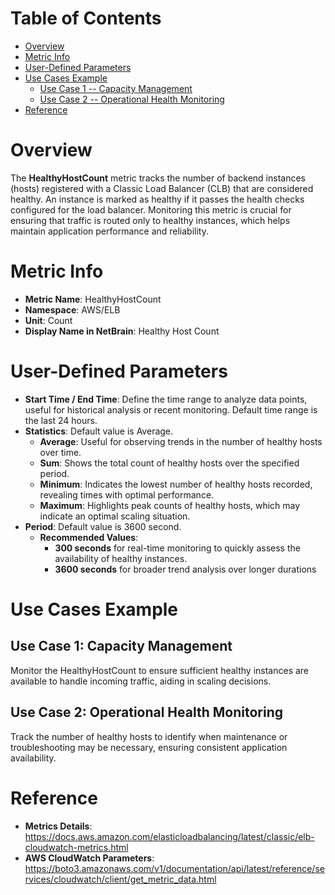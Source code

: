 # Table of Contents
- [Overview](#overview)
- [Metric Info](#metric-info)
- [User-Defined Parameters](#user-defined-parameters)
- [Use Cases Example](#example)
    - [Use Case 1 -- Capacity Management](#example-1) 
    - [Use Case 2 -- Operational Health Monitoring](#example-2)
- [Reference](#reference)

# Overview <a name="overview"></a>
The <b>HealthyHostCount</b> metric tracks the number of backend instances (hosts) registered with a Classic Load Balancer (CLB) that are considered healthy. An instance is marked as healthy if it passes the health checks configured for the load balancer. Monitoring this metric is crucial for ensuring that traffic is routed only to healthy instances, which helps maintain application performance and reliability.

# Metric Info <a name="metric-info"></a>
* <b>Metric Name</b>: HealthyHostCount
* <b>Namespace</b>: AWS/ELB
* <b>Unit</b>: Count
* <b>Display Name in NetBrain</b>: Healthy Host Count

# User-Defined Parameters <a name="user-defined-parameters"></a>
* <b>Start Time / End Time</b>: Define the time range to analyze data points, useful for historical analysis or recent monitoring. Default time range is the last 24 hours.
* <b>Statistics</b>: Default value is Average.
  * <b>Average</b>: Useful for observing trends in the number of healthy hosts over time.
  * <b>Sum</b>: Shows the total count of healthy hosts over the specified period.
  * <b>Minimum</b>: Indicates the lowest number of healthy hosts recorded, revealing times with optimal performance.
  * <b>Maximum</b>: Highlights peak counts of healthy hosts, which may indicate an optimal scaling situation.
* <b>Period</b>: Default value is 3600 second.
  * <b>Recommended Values</b>:
    * <b>300 seconds</b> for real-time monitoring to quickly assess the availability of healthy instances.
    * <b>3600 seconds</b> for broader trend analysis over longer durations

# Use Cases Example <a name="example"></a>
## Use Case 1: Capacity Management <a name="example-1"></a>

Monitor the HealthyHostCount to ensure sufficient healthy instances are available to handle incoming traffic, aiding in scaling decisions.



## Use Case 2: Operational Health Monitoring <a name="example-2"></a>
Track the number of healthy hosts to identify when maintenance or troubleshooting may be necessary, ensuring consistent application availability.



# Reference <a name="reference"></a>
* <b>Metrics Details</b>: https://docs.aws.amazon.com/elasticloadbalancing/latest/classic/elb-cloudwatch-metrics.html
* <b>AWS CloudWatch Parameters</b>: https://boto3.amazonaws.com/v1/documentation/api/latest/reference/services/cloudwatch/client/get_metric_data.html